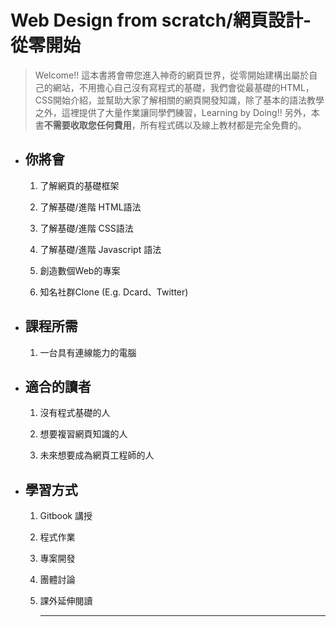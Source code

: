 # Web Design from scratch/**網頁設計-從零開始**

> Welcome!! 這本書將會帶您進入神奇的網頁世界，從零開始建構出屬於自己的網站，不用擔心自己沒有寫程式的基礎，我們會從最基礎的HTML，CSS開始介紹，並幫助大家了解相關的網頁開發知識，除了基本的語法教學之外，這裡提供了大量作業讓同學們練習，Learning by Doing!! 另外，本書**不需要收取您任何費用**，所有程式碼以及線上教材都是完全免費的。

* ## 你將會

  1. 了解網頁的基礎框架

  2. 了解基礎/進階 HTML語法

  3. 了解基礎/進階 CSS語法

  4. 了解基礎/進階 Javascript 語法

  5. 創造數個Web的專案
  
  6. 知名社群Clone (E.g. Dcard、Twitter)

* ## 課程所需

  1. 一台具有連線能力的電腦
* ## 適合的讀者

  1. 沒有程式基礎的人

  2. 想要複習網頁知識的人

  3. 未來想要成為網頁工程師的人
* ## 學習方式

  1. Gitbook 講授

  2. 程式作業

  3. 專案開發

  4. 團體討論

  5. 課外延伸閱讀

     ---



